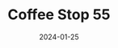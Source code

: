 ---
layout: post
title: "Coffee Stop 55"
date: 2024-01-25
city: "Unknown"
country: "Unknown"
continent: "World"
latitude: 
longitude: 
cafe_name: ""
rating: 
notes: "still alive with a late night hakuba edition, amazing little coffee roaster."
image_url: "/media/posts/202401/470191290_18483351925001623_2301521586487020256_n_17971940165661008.jpg"
images:
  - "/media/posts/202401/470191290_18483351925001623_2301521586487020256_n_17971940165661008.jpg"
  - "/media/posts/202401/470198388_18483352045001623_7549947337236423501_n_18321279286143556.jpg"
  - "/media/posts/202401/470231039_18483351919001623_3782412515090150541_n_18023531611811066.jpg"
  - "/media/posts/202401/470208212_18483352018001623_417201364937535879_n_17876170080020295.jpg"
  - "/media/posts/202401/470219401_18483352054001623_8605669121490155097_n_18012893786156903.jpg"
  - "/media/posts/202401/470139892_18483352255001623_3312416822981064764_n_18224025274252542.jpg"
  - "/media/posts/202401/470190063_18483352216001623_4990598381636341358_n_18114148801358356.jpg"
instagram_url: ""
---